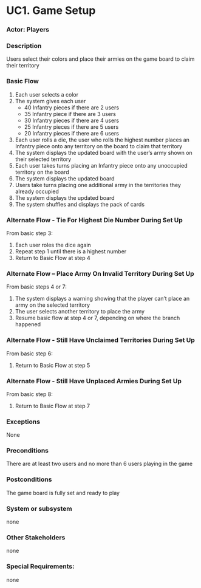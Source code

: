 # UC1. Game Setup

### Actor: Players

### Description
Users select their colors and place their armies on the game board to claim their territory  

### Basic Flow
1. Each user selects a color 
2. The system gives each user 
    - 40 Infantry pieces if there are 2 users
    - 35 Infantry piece if there are 3 users
    - 30 Infantry pieces if there are 4 users
    - 25 Infantry pieces if there are 5 users
    - 20 Infantry pieces if there are 6 users
3. Each user rolls a die, the user who rolls the highest number places an Infantry piece onto any territory on the board to claim that territory
4. The system displays the updated board with the user’s army shown on their selected territory  
5. Each user takes turns placing an Infantry piece onto any unoccupied territory on the board 
6. The system displays the updated board
7. Users take turns placing one additional army in the territories they already occupied 
8. The system displays the updated board 
9. The system shuffles and displays the pack of cards 

### Alternate Flow - Tie For Highest Die Number During Set Up
From basic step 3: 
1. Each user roles the dice again 
2. Repeat step 1 until there is a highest number 
3. Return to Basic Flow at step 4 

### Alternate Flow – Place Army On Invalid Territory During Set Up
From basic steps 4 or 7: 
1. The system displays a warning showing that the player can’t place an army on the selected territory 
2. The user selects another territory to place the army 
3. Resume basic flow at step 4 or 7, depending on where the branch happened

### Alternate Flow - Still Have Unclaimed Territories During Set Up
From basic step 6: 
1. Return to Basic Flow at step 5

### Alternate Flow - Still Have Unplaced Armies During Set Up
From basic step 8:
1. Return to Basic Flow at step 7

### Exceptions
None

### Preconditions
There are at least two users and no more than 6 users playing in the game

### Postconditions
The game board is fully set and ready to play 

### System or subsystem
none

### Other Stakeholders
none

### Special Requirements:
none


